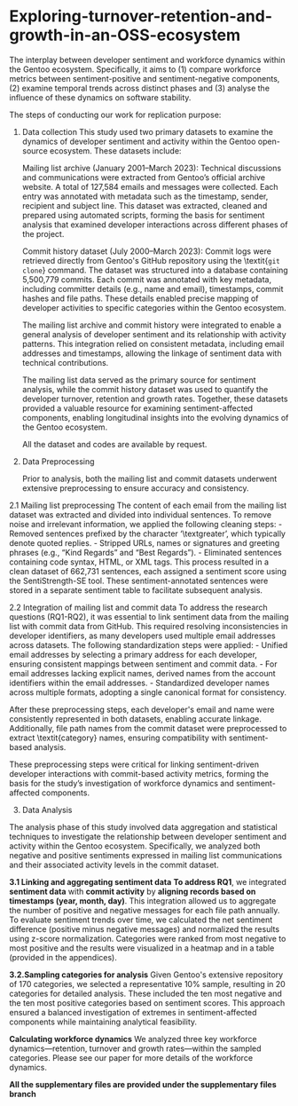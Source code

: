 # Exploring-turnover-retention-and-growth-in-an-OSS-ecosystem
The interplay between developer sentiment and workforce dynamics within the Gentoo ecosystem. Specifically, it aims to (1) compare workforce metrics between sentiment-positive and sentiment-negative components, (2) examine temporal trends across distinct phases and (3) analyse the influence of these dynamics on software stability.


The steps of conducting our work for replication purpose:
1. Data collection
   This study used two primary datasets to examine the dynamics of developer sentiment and activity within the Gentoo open-source ecosystem. These datasets include: 

   Mailing list archive (January 2001–March 2023): Technical discussions and communications were extracted from Gentoo’s official archive website. A total of 127,584 emails and
   messages were collected. Each entry was annotated with metadata such as the timestamp, sender, recipient and subject line. This dataset was extracted, cleaned and prepared using    automated scripts, forming the basis for sentiment analysis that examined developer interactions across different phases of the project.
    
   Commit history dataset (July 2000–March 2023): Commit logs were retrieved directly from Gentoo's GitHub repository using the \textit{`git clone`} command. The dataset was
   structured into a database containing 5,500,779 commits. Each commit was annotated with key metadata, including committer details (e.g., name and email), timestamps, commit
   hashes and file paths. These details enabled precise mapping of developer activities to specific categories within the Gentoo ecosystem.

   The mailing list archive and commit history were integrated to enable a general analysis of developer sentiment and its relationship with activity patterns. This integration
   relied on consistent metadata, including email addresses and timestamps, allowing the linkage of sentiment data with technical contributions.

   The mailing list data served as the primary source for sentiment analysis, while the commit history dataset was used to quantify the developer turnover, retention and growth
   rates. Together, these datasets provided a valuable resource for examining sentiment-affected components, enabling longitudinal insights into the evolving dynamics of the Gentoo    ecosystem.

   All the dataset and codes are available by request.
   
2. Data Preprocessing

   Prior to analysis, both the mailing list and commit datasets underwent extensive preprocessing to ensure accuracy and consistency. 

2.1 Mailing list preprocessing
The content of each email from the mailing list dataset was extracted and divided into individual sentences. To remove noise and irrelevant information, we applied the following cleaning steps:
    - Removed sentences prefixed by the character ‘\textgreater’, which typically denote quoted replies.
    - Stripped URLs, names or signatures and greeting phrases (e.g., “Kind Regards” and “Best Regards”).
    - Eliminated sentences containing code syntax, HTML, or XML tags.
This process resulted in a clean dataset of 662,731 sentences, each assigned a sentiment score using the SentiStrength-SE tool. These sentiment-annotated sentences were stored in a separate sentiment table to facilitate subsequent analysis.

2.2 Integration of mailing list and commit data
To address the research questions (RQ1-RQ2), it was essential to link sentiment data from the mailing list with commit data from GitHub. This required resolving inconsistencies in developer identifiers, as many developers used multiple email addresses across datasets. The following standardization steps were applied:
    - Unified email addresses by selecting a primary address for each developer, ensuring consistent mappings between sentiment and commit data.
    - For email addresses lacking explicit names, derived names from the account identifiers within the email addresses.
    - Standardized developer names across multiple formats, adopting a single canonical format for consistency.

After these preprocessing steps, each developer's email and name were consistently represented in both datasets, enabling accurate linkage. Additionally, file path names from the commit dataset were preprocessed to extract \textit{category} names, ensuring compatibility with sentiment-based analysis.

These preprocessing steps were critical for linking sentiment-driven developer interactions with commit-based activity metrics, forming the basis for the study’s investigation of workforce dynamics and sentiment-affected components.

3. Data Analysis

The analysis phase of this study involved data aggregation and statistical techniques to investigate the relationship between developer sentiment and activity within the Gentoo ecosystem. Specifically, we analyzed both negative and positive sentiments expressed in mailing list communications and their associated activity levels in the commit dataset.

**3.1 Linking and aggregating sentiment data**
**To address RQ1**, we integrated **sentiment data** with **commit activity** by **aligning records based on timestamps (year, month, day)**. This integration allowed us to aggregate the number of positive and negative messages for each file path annually. To evaluate sentiment trends over time, we calculated the net sentiment difference (positive minus negative messages) and normalized the results using z-score normalization. Categories were ranked from most negative to most positive and the results were visualized in a heatmap and in a table (provided in the appendices).

**3.2.Sampling categories for analysis**
Given Gentoo's extensive repository of 170 categories, we selected a representative 10\% sample, resulting in 20 categories for detailed analysis. These included the ten most negative and the ten most positive categories based on sentiment scores. This approach ensured a balanced investigation of extremes in sentiment-affected components while maintaining analytical feasibility.

**Calculating workforce dynamics**
We analyzed three key workforce dynamics—retention, turnover and growth rates—within the sampled categories. Please see our paper for more details of the workforce dynamics.


**All the supplementary files are provided under the supplementary files branch**
